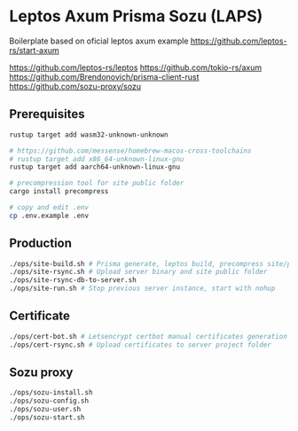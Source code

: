 # Leptos Axum Prisma Sozu (LAPS)

Boilerplate based on oficial leptos axum example https://github.com/leptos-rs/start-axum

https://github.com/leptos-rs/leptos
https://github.com/tokio-rs/axum
https://github.com/Brendonovich/prisma-client-rust
https://github.com/sozu-proxy/sozu

## Prerequisites
```sh
rustup target add wasm32-unknown-unknown

# https://github.com/messense/homebrew-macos-cross-toolchains
# rustup target add x86_64-unknown-linux-gnu
rustup target add aarch64-unknown-linux-gnu

# precompression tool for site public folder
cargo install precompress

# copy and edit .env
cp .env.example .env
```

## Production
```sh
./ops/site-build.sh # Prisma generate, leptos build, precompress site/pkg
./ops/site-rsync.sh # Upload server binary and site public folder
./ops/site-rsync-db-to-server.sh
./ops/site-run.sh # Stop previous server instance, start with nohup
```

## Certificate
```sh
./ops/cert-bot.sh # Letsencrypt certbot manual certificates generation into ./ops/cert
./ops/cert-rsync.sh # Upload certificates to server project folder
```

## Sozu proxy
```sh 
./ops/sozu-install.sh
./ops/sozu-config.sh
./ops/sozu-user.sh
./ops/sozu-start.sh
```

